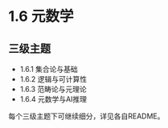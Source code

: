 # 1.6 元数学

## 三级主题

- 1.6.1 集合论与基础
- 1.6.2 逻辑与可计算性
- 1.6.3 范畴论与元理论
- 1.6.4 元数学与AI推理

每个三级主题下可继续细分，详见各自README。 